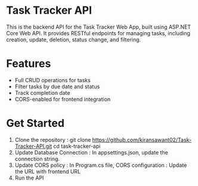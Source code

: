 # Task Tracker API
This is the backend API for the Task Tracker Web App, built using ASP.NET Core Web API. 
It provides RESTful endpoints for managing tasks, including creation, update, deletion, status change, and filtering.

# Features
- Full CRUD operations for tasks
- Filter tasks by due date and status
- Track completion date 
- CORS-enabled for frontend integration

# Get Started
1. Clone the repository :
  git clone https://github.com/kiransawant02/Task-Tracker-API.git
  cd task-tracker-api
2. Update Database Connection :
  In appsettings.json, update the connection string.
4. Update CORS policy :
  In Program.cs file, CORS configuration : Update the URL with frontend URL
5. Run the API

